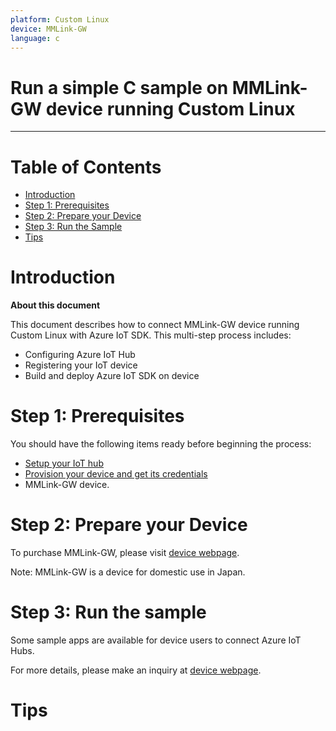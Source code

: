 ```yaml
---
platform: Custom Linux
device: MMLink-GW
language: c
---
```


Run a simple C sample on MMLink-GW device running Custom Linux
===
---

# Table of Contents

-   [Introduction](#Introduction)
-   [Step 1: Prerequisites](#Prerequisites)
-   [Step 2: Prepare your Device](#PrepareDevice)
-   [Step 3: Run the Sample](#Run)
-   [Tips](#tips)

<a name="Introduction"></a>
# Introduction

**About this document**

This document describes how to connect MMLink-GW device running Custom Linux with Azure IoT SDK. This multi-step process includes:
-   Configuring Azure IoT Hub
-   Registering your IoT device
-   Build and deploy Azure IoT SDK on device

<a name="Prerequisites"></a>
# Step 1: Prerequisites

You should have the following items ready before beginning the process:

-   [Setup your IoT hub][lnk-setup-iot-hub]
-   [Provision your device and get its credentials][lnk-manage-iot-hub]
-   MMLink-GW device.

<a name="PrepareDevice"></a>
# Step 2: Prepare your Device
To purchase MMLink-GW, please visit [device webpage][lnk-product-page].

Note: MMLink-GW is a device for domestic use in Japan.

<a name="Run"></a>
# Step 3: Run the sample
Some sample apps are available for device users to connect Azure IoT Hubs.

For more details, please make an inquiry at [device webpage][lnk-product-page].

<a name="tips"></a>
# Tips


[setup-devbox-linux]: https://github.com/Azure/azure-iot-sdks/blob/master/c/doc/devbox_setup.md
[lnk-setup-iot-hub]: ../setup_iothub.md
[lnk-manage-iot-hub]: ../manage_iot_hub.md
[lnk-product-page]: http://www.ysknet.co.jp/product/type/networkboard/mmlink-gw/index.html